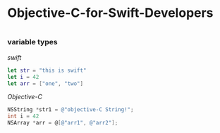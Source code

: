 # Objective-C-for-Swift-Developers

#
### variable types 
*swift*
```swift
let str = "this is swift"
let i = 42
let arr = ["one", "two"]
```

*Objective-C*
```objective-c
NSString *str1 = @"objective-C String!";
int i = 42
NSArray *arr = @[@"arr1", @"arr2"];
```

#
